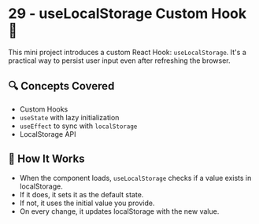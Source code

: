 # 29 - useLocalStorage Custom Hook 🧠

This mini project introduces a custom React Hook: `useLocalStorage`. It's a practical way to persist user input even after refreshing the browser.

## 🔍 Concepts Covered

- Custom Hooks
- `useState` with lazy initialization
- `useEffect` to sync with `localStorage`
- LocalStorage API

## 🧪 How It Works

- When the component loads, `useLocalStorage` checks if a value exists in localStorage.
- If it does, it sets it as the default state.
- If not, it uses the initial value you provide.
- On every change, it updates localStorage with the new value.